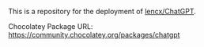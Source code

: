 ﻿This is a repository for the deployment of [lencx/ChatGPT](https://github.com/lencx/ChatGPT).

Chocolatey Package URL: https://community.chocolatey.org/packages/chatgpt